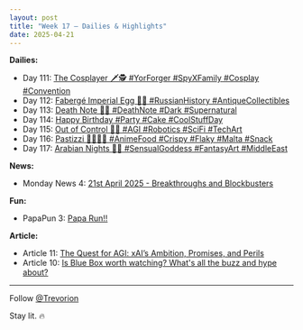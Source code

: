 ```yaml
---
layout: post
title: "Week 17 – Dailies & Highlights"
date: 2025-04-21
---
```


**Dailies:**
- Day 111: [The Cosplayer 🗡️🕵️ #YorForger #SpyXFamily #Cosplay #Convention](https://x.com/Trevorion/status/1914378464422936659)
- Day 112: [Fabergé Imperial Egg 🥚💎 #RussianHistory #AntiqueCollectibles](https://x.com/Trevorion/status/1914772214995673442)
- Day 113: [Death Note 📖💀 #DeathNote #Dark #Supernatural](https://x.com/Trevorion/status/1915109629068976325)
- Day 114: [Happy Birthday #Party #Cake #CoolStuffDay](https://x.com/Trevorion/status/1915164447410102587)
- Day 115: [Out of Control 🤖🔴 #AGI #Robotics #SciFi  #TechArt](https://x.com/Trevorion/status/1915843620277530792)
- Day 116: [Pastizzi 👩‍🍳🇲🇹 #AnimeFood #Crispy #Flaky #Malta #Snack](https://x.com/Trevorion/status/1916214140739142030)
- Day 117: [Arabian Nights 💃✨ #SensualGoddess #FantasyArt #MiddleEast](https://x.com/Trevorion/status/1916576210483888389)

**News:**  
- Monday News 4: [21st April 2025 - Breakthroughs and Blockbusters](https://x.com/Trevorion/status/1914262882436456849)

**Fun:**  
- PapaPun 3: [Papa Run!!](https://x.com/Trevorion/status/1916849209413701672/photo/3)

**Article:**  
- Article 11: [The Quest for AGI: xAI’s Ambition, Promises, and Perils](https://x.com/Trevorion/status/1915735572892586084)
- Article 10: [Is Blue Box worth watching? What's all the buzz and hype about?](https://x.com/Trevorion/status/1914930062513639873)

---
Follow [@Trevorion](https://x.com/Trevorion)

Stay lit. 🔥
